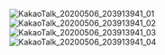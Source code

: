 ![KakaoTalk_20200506_203913941_01](https://user-images.githubusercontent.com/54830773/81175706-f25e4f00-8fde-11ea-9022-ae78833a7bab.jpg)
![KakaoTalk_20200506_203913941_02](https://user-images.githubusercontent.com/54830773/81175715-f5593f80-8fde-11ea-846f-6e907a877a75.jpg)
![KakaoTalk_20200506_203913941_03](https://user-images.githubusercontent.com/54830773/81175720-f7bb9980-8fde-11ea-9a3b-ab6308cd407e.jpg)
![KakaoTalk_20200506_203913941_04](https://user-images.githubusercontent.com/54830773/81175725-fa1df380-8fde-11ea-89ee-5916bc499014.jpg)
